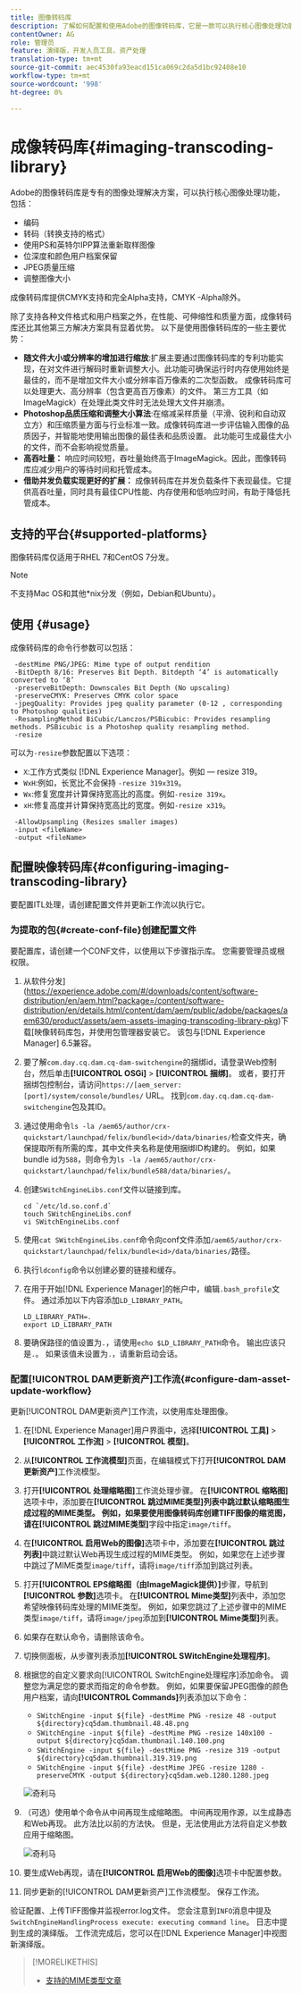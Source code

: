 ```yaml
---
title: 图像转码库
description: 了解如何配置和使用Adobe的图像转码库，它是一款可以执行核心图像处理功能的图像处理解决方案，包括编码、转码、图像重新取样和图像大小调整。
contentOwner: AG
role: 管理员
feature: 演绎版，开发人员工具，资产处理
translation-type: tm+mt
source-git-commit: aec4530fa93eacd151ca069c2da5d1bc92408e10
workflow-type: tm+mt
source-wordcount: '998'
ht-degree: 0%

---
```



# 成像转码库{#imaging-transcoding-library}

Adobe的图像转码库是专有的图像处理解决方案，可以执行核心图像处理功能，包括：

* 编码
* 转码（转换支持的格式）
* 使用PS和英特尔IPP算法重新取样图像
* 位深度和颜色用户档案保留
* JPEG质量压缩
* 调整图像大小

成像转码库提供CMYK支持和完全Alpha支持，CMYK -Alpha除外。

除了支持各种文件格式和用户档案之外，在性能、可伸缩性和质量方面，成像转码库还比其他第三方解决方案具有显着优势。 以下是使用图像转码库的一些主要优势：

* **随文件大小或分辨率的增加进行缩放**:扩展主要通过图像转码库的专利功能实现，在对文件进行解码时重新调整大小。此功能可确保运行时内存使用始终是最佳的，而不是增加文件大小或分辨率百万像素的二次型函数。 成像转码库可以处理更大、高分辨率（包含更高百万像素）的文件。 第三方工具（如ImageMagick）在处理此类文件时无法处理大文件并崩溃。
* **Photoshop品质压缩和调整大小算法**:在缩减采样质量（平滑、锐利和自动双立方）和压缩质量方面与行业标准一致。成像转码库进一步评估输入图像的品质因子，并智能地使用输出图像的最佳表和品质设置。 此功能可生成最佳大小的文件，而不会影响视觉质量。
* **高吞吐量：** 响应时间较短，吞吐量始终高于ImageMagick。因此，图像转码库应减少用户的等待时间和托管成本。
* **借助并发负载实现更好的扩展：** 成像转码库在并发负载条件下表现最佳。它提供高吞吐量，同时具有最佳CPU性能、内存使用和低响应时间，有助于降低托管成本。

## 支持的平台{#supported-platforms}

图像转码库仅适用于RHEL 7和CentOS 7分发。

>[!NOTE]
>
>不支持Mac OS和其他*nix分发（例如，Debian和Ubuntu）。

## 使用 {#usage}

成像转码库的命令行参数可以包括：

```shell
 -destMime PNG/JPEG: Mime type of output rendition
 -BitDepth 8/16: Preserves Bit Depth. Bitdepth ‘4’ is automatically converted to ‘8’
 -preserveBitDepth: Downscales Bit Depth (No upscaling)
 -preserveCMYK: Preserves CMYK color space
 -jpegQuality: Provides jpeg quality parameter (0-12 , corresponding to Photoshop qualities)
 -ResamplingMethod BiCubic/Lanczos/PSBicubic: Provides resampling methods. PSBicubic is a Photoshop quality resampling method.
 -resize
```

可以为`-resize`参数配置以下选项：

* `X`:工作方式类似 [!DNL Experience Manager]。例如 — resize 319。
* `WxH`:例如，长宽比不会保持 `-resize 319x319`。
* `Wx`:修复宽度并计算保持宽高比的高度。例如`-resize 319x`。
* `xH`:修复高度并计算保持宽高比的宽度。例如`-resize x319`。

```shell
 -AllowUpsampling (Resizes smaller images)
 -input <fileName>
 -output <fileName>
```

## 配置映像转码库{#configuring-imaging-transcoding-library}

要配置ITL处理，请创建配置文件并更新工作流以执行它。

### 为提取的包{#create-conf-file}创建配置文件

要配置库，请创建一个CONF文件，以使用以下步骤指示库。 您需要管理员或根权限。

1. 从软件分发](https://experience.adobe.com/#/downloads/content/software-distribution/en/aem.html?package=/content/software-distribution/en/details.html/content/dam/aem/public/adobe/packages/aem630/product/assets/aem-assets-imaging-transcoding-library-pkg)下载[映像转码库包，并使用包管理器安装它。 该包与[!DNL Experience Manager] 6.5兼容。

1. 要了解`com.day.cq.dam.cq-dam-switchengine`的捆绑id，请登录Web控制台，然后单击&#x200B;**[!UICONTROL OSGi]** > **[!UICONTROL 捆绑]**。 或者，要打开捆绑包控制台，请访问`https://[aem_server:[port]/system/console/bundles/` URL。 找到`com.day.cq.dam.cq-dam-switchengine`包及其ID。

1. 通过使用命令`ls -la /aem65/author/crx-quickstart/launchpad/felix/bundle<id>/data/binaries/`检查文件夹，确保提取所有所需的库，其中文件夹名称是使用捆绑ID构建的。 例如，如果bundle id为`588`，则命令为`ls -la /aem65/author/crx-quickstart/launchpad/felix/bundle588/data/binaries/`。

1. 创建`SWitchEngineLibs.conf`文件以链接到库。

   ```shell
   cd `/etc/ld.so.conf.d`
   touch SWitchEngineLibs.conf
   vi SWitchEngineLibs.conf
   ```

1. 使用`cat SWitchEngineLibs.conf`命令向conf文件添加`/aem65/author/crx-quickstart/launchpad/felix/bundle<id>/data/binaries/`路径。

1. 执行`ldconfig`命令以创建必要的链接和缓存。

1. 在用于开始[!DNL Experience Manager]的帐户中，编辑`.bash_profile`文件。 通过添加以下内容添加`LD_LIBRARY_PATH`。

   ```shell
   LD_LIBRARY_PATH=.
   export LD_LIBRARY_PATH
   ```

1. 要确保路径的值设置为`.`，请使用`echo $LD_LIBRARY_PATH`命令。 输出应该只是`.`。 如果该值未设置为`.`，请重新启动会话。

### 配置[!UICONTROL DAM更新资产]工作流{#configure-dam-asset-update-workflow}

更新[!UICONTROL DAM更新资产]工作流，以使用库处理图像。

1. 在[!DNL Experience Manager]用户界面中，选择&#x200B;**[!UICONTROL 工具]** > **[!UICONTROL 工作流]** > **[!UICONTROL 模型]**。

1. 从&#x200B;**[!UICONTROL 工作流模型]**&#x200B;页面，在编辑模式下打开&#x200B;**[!UICONTROL DAM更新资产]**&#x200B;工作流模型。

1. 打开&#x200B;**[!UICONTROL 处理缩略图]**&#x200B;工作流处理步骤。 在&#x200B;**[!UICONTROL 缩略图]**&#x200B;选项卡中，添加要在&#x200B;**[!UICONTROL 跳过MIME类型]**列表中跳过默认缩略图生成过程的MIME类型。
例如，如果要使用图像转码库创建TIFF图像的缩览图，请在**[!UICONTROL 跳过MIME类型]**&#x200B;字段中指定`image/tiff`。

1. 在&#x200B;**[!UICONTROL 启用Web的图像]**&#x200B;选项卡中，添加要在&#x200B;**[!UICONTROL 跳过列表]**&#x200B;中跳过默认Web再现生成过程的MIME类型。 例如，如果您在上述步骤中跳过了MIME类型`image/tiff`，请将`image/tiff`添加到跳过列表。

1. 打开&#x200B;**[!UICONTROL EPS缩略图（由ImageMagick提供）]**&#x200B;步骤，导航到&#x200B;**[!UICONTROL 参数]**&#x200B;选项卡。 在&#x200B;**[!UICONTROL Mime类型]**&#x200B;列表中，添加您希望映像转码库处理的MIME类型。 例如，如果您跳过了上述步骤中的MIME类型`image/tiff`，请将`image/jpeg`添加到&#x200B;**[!UICONTROL Mime类型]**&#x200B;列表。

1. 如果存在默认命令，请删除该命令。

1. 切换侧面板，从步骤列表添加&#x200B;**[!UICONTROL SWitchEngine处理程序]**。

1. 根据您的自定义要求向[!UICONTROL SwitchEngine处理程序]添加命令。 调整您为满足您的要求而指定的命令参数。 例如，如果要保留JPEG图像的颜色用户档案，请向&#x200B;**[!UICONTROL Commands]**&#x200B;列表添加以下命令：

   * `SWitchEngine -input ${file} -destMime PNG -resize 48 -output ${directory}cq5dam.thumbnail.48.48.png`
   * `SWitchEngine -input ${file} -destMime PNG -resize 140x100 -output ${directory}cq5dam.thumbnail.140.100.png`
   * `SWitchEngine -input ${file} -destMime PNG -resize 319 -output ${directory}cq5dam.thumbnail.319.319.png`
   * `SWitchEngine -input ${file} -destMime JPEG -resize 1280 -preserveCMYK -output ${directory}cq5dam.web.1280.1280.jpeg`

   ![奇利马](assets/chlimage_1-199.png)

1. （可选）使用单个命令从中间再现生成缩略图。 中间再现用作源，以生成静态和Web再现。 此方法比以前的方法快。 但是，无法使用此方法将自定义参数应用于缩略图。

   ![奇利马](assets/chlimage_1-200.png)

1. 要生成Web再现，请在&#x200B;**[!UICONTROL 启用Web的图像]**&#x200B;选项卡中配置参数。

1. 同步更新的[!UICONTROL DAM更新资产]工作流模型。 保存工作流。

验证配置、上传TIFF图像并监视error.log文件。 您会注意到`INFO`消息中提及`SwitchEngineHandlingProcess execute: executing command line`。 日志中提到生成的演绎版。 工作流完成后，您可以在[!DNL Experience Manager]中视图新演绎版。

>[!MORELIKETHIS]
>
>* [支持的MIME类型文章](assets-formats.md#supported-image-transcoding-library)

